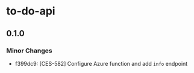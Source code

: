 # to-do-api

## 0.1.0

### Minor Changes

- f399dc9: [CES-582] Configure Azure function and add `info` endpoint

